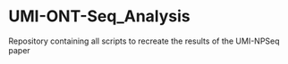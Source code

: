 # UMI-ONT-Seq_Analysis
Repository containing all scripts to recreate the results of the UMI-NPSeq paper 
